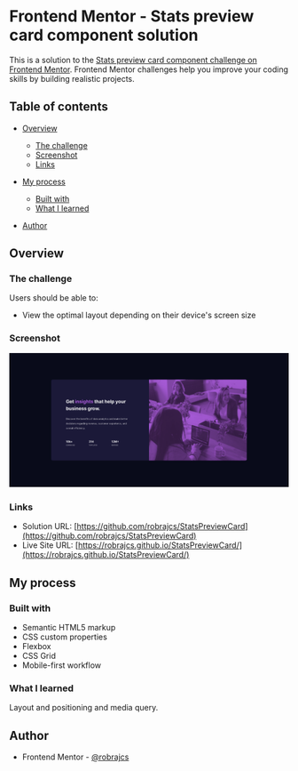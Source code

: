 # Frontend Mentor - Stats preview card component solution

This is a solution to the [Stats preview card component challenge on Frontend Mentor](https://www.frontendmentor.io/challenges/stats-preview-card-component-8JqbgoU62). Frontend Mentor challenges help you improve your coding skills by building realistic projects. 

## Table of contents

- [Overview](#overview)
  - [The challenge](#the-challenge)
  - [Screenshot](#screenshot)
  - [Links](#links)
- [My process](#my-process)
  - [Built with](#built-with)
  - [What I learned](#what-i-learned)
  
- [Author](#author)



## Overview

### The challenge

Users should be able to:

- View the optimal layout depending on their device's screen size

### Screenshot

![](./screenshot.png)


### Links

- Solution URL: [https://github.com/robrajcs/StatsPreviewCard](https://github.com/robrajcs/StatsPreviewCard)
- Live Site URL: [https://robrajcs.github.io/StatsPreviewCard/](https://robrajcs.github.io/StatsPreviewCard/)

## My process

### Built with

- Semantic HTML5 markup
- CSS custom properties
- Flexbox
- CSS Grid
- Mobile-first workflow


### What I learned

Layout and positioning and media query.

## Author

- Frontend Mentor - [@robrajcs](https://www.frontendmentor.io/profile/robrajcs)
